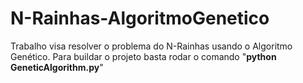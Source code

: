 # N-Rainhas-AlgoritmoGenetico
Trabalho visa resolver o problema do N-Rainhas usando o Algoritmo Genético.
Para buildar o projeto basta rodar o comando "**python GeneticAlgorithm.py**"